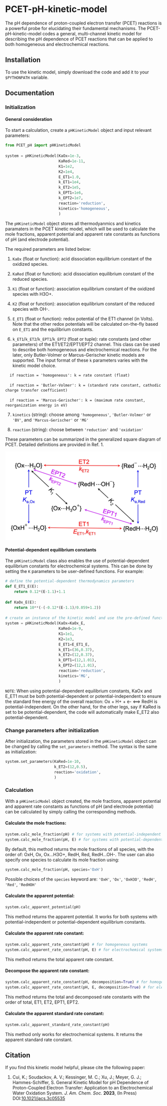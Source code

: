 # PCET-pH-kinetic-model
The pH dependence of proton-coupled electron transfer (PCET) reactions is a powerful probe for elucidating their fundamental mechanisms. The PCET-pH-kinetic-model codes a general, multi-channel kinetic model for describing the pH dependence of PCET reactions that can be applied to both homogeneous and electrochemical reactions.  

## Installation 
To use the kinetic model, simply download the code and add it to your `$PYTHONPATH` variable.

## Documentation

### Initialization

#### General consideration
To start a calculation, create a `pHKineticModel` object and input relevant parameters: 
```python
from PCET_pH import pHKineticModel

system = pHKineticModel(KaOx=1e-3, 
                        KaRed=1e-11, 
                        K1=1e2, 
                        K2=1e4, 
                        E_ET1=1.0, 
                        k_ET1=1e4, 
                        k_ET2=1e5, 
                        k_EPT1=1e6, 
                        k_EPT2=1e7, 
                        reaction='reduction', 
                        kinetics='homogeneous',
                        )
```
The `pHKineticModel` object stores all thermodyanmics and kinetics paramaters in the PCET kinetic model, which will be used to calculate the mole fractions, apparent potential and apparent rate constants as functions of pH (and electrode potential). 

The required parameters are listed below:

1. `KaOx` (float or function): acid dissociation equilibrium constant of the oxidized species.

2. `KaRed` (float or function): acid dissociation equilibrium constant of the reduced species.

3. `K1` (float or function): association equilibrium constant of the oxidized species with H3O+.

4. `K2` (float or function): association equilibrium constant of the reduced species with OH-.

5. `E_ET1` (float or function): redox potential of the ET1 channel (in Volts). Note that the other redox potentials will be calculated on-the-fly based on `E_ET1` and the equilibrium constants. 
    
6. `k_ET1`/`k_ET2`/`k_EPT1`/`k_EPT2` (float or tuple): rate constants (and other parameters) of the ET1/ET2/EPT1/EPT2 channel. 
This class can be used to describe both homogeneous and electrochemical reactions. For the later, only Butler-Volmer or Marcus-Gerischer kinetic models are supported. The input format of these `k` parameters varies with the kinetic model choice. 
```
  if reaction = 'homogeneous': k = rate constant (float)

  if reaction = 'Butler-Volmer': k = (standard rate constant, cathodic charge transfer coefficient)

  if reaction = 'Marcus-Gerischer': k = (maximum rate constant, reorganization energy in eV)
```                                               
7. `kinetics` (string): choose among `'homogeneous'`, `'Butler-Volmer'` or `'BV'`, and `'Marcus-Gerischer'` or `'MG'`

8. `reaction` (string): choose between `'reduction'` and `'oxidation'`

These parameters can be summarized in the generalized square diagram of PCET. Detailed definitions are provided in Ref. 1. 
<div align="center">
  <img src="./PCET_diagram.jpg" alt="PCET" width="600">
</div>

#### Potential-dependent equilibrium constants
The `pHKineticModel` class also enables the use of potential-dependent equilibrium constants for electrochemical systems. This can be done by setting the `K` parameters to be user-defined functions. For example: 

```python
# define the potential-dependent thermodynamics parameters
def E_ET1_E(E):
    return 0.12*(E-1.1)+1.1

def KaOx_E(E):
    return 10**(-(-0.12*(E-1.1)/0.059+1.2))

# create an instance of the kinetic model and use the pre-defined functions as input parameters
system = pHKineticModel(KaOx=KaOx_E, 
                        KaRed=1e-9, 
                        K1=1e1, 
                        K2=1e3, 
                        E_ET1=E_ET1_E, 
                        k_ET1=(36,0.37), 
                        k_ET2=(12,0.37), 
                        k_EPT1=(12,1.01), 
                        k_EPT2=(12,1.01), 
                        reaction='reduction', 
                        kinetics='MG',
                        )
```

`NOTE`: When using potential-dependent equilibrium constants, KaOx and E_ET1 must be both potential-dependent or potential-independent to ensure the standard free energy of the overall reaction: Ox + H+ + e- <==> RedH is potential-independent. On the other hand, for the other legs, say if KaRed is set to be potential-dependent, the code will automatically make E_ET2 also potential-dependent. 

### Change parameters after initialization
After initialization, the parameters stored in the `pHKineticModel` object can be changed by calling the `set_parameters` method. The syntax is the same as initialization:  

```python
system.set_parameters(KaRed=1e-10,  
                      k_ET2=(12,0.5), 
                      reaction='oxidation', 
                      )
```

### Calculation
With a `pHKineticModel` object created, the mole fractions, apparent potential and apparent rate constants as functions of pH (and electrode potential) can be calculated by simply calling the corresponding methods. 

#### Calculate the mole fractions:
```python
system.calc_mole_fraction(pH) # for systems with potential-independent equilibrium constants
system.calc_mole_fraction(pH, E) # for systems with potential-dependent equilibrium constants
```
By default, this method returns the mole fractions of all species, with the order of: OxH, Ox, Ox...H3O+, RedH, Red, RedH...OH-. The user can also specify one species to calculate its mole fraction using:
```python
system.calc_mole_fraction(pH, species='OxH')
```
Possible choices of the `species` keyword are: `'OxH'`, `'Ox'`, `'OxH3O'`, `'RedH'`, `'Red'`, `'RedHOH'`

#### Calculate the apparent potential:
```python
system.calc_apparent_potential(pH)
```
This method returns the apparent potential. It works for both systems with potential-independent or potential-dependent equilibrium constants. 

#### Calculate the apparent rate constant:
```python
system.calc_apparent_rate_constant(pH) # for homogeneous systems
system.calc_apparent_rate_constant(pH, E) # for electrochemical systems
```
This method returns the total apparent rate constant.

#### Decompose the apparent rate constant:
```python
system.calc_apparent_rate_constant(pH, decomposition=True) # for homogeneous systems
system.calc_apparent_rate_constant(pH, E, decomposition=True) # for electrochemical systems
```
This method returns the total and decomposed rate constants with the order of total, ET1, ET2, EPT1, EPT2. 

#### Calculate the apparent standard rate constant:
```python
system.calc_apparent_standard_rate_constant(pH)
```
This method only works for electrochemical systems. It returns the apparent standard rate constant. 

## Citation
If you find this kinetic model helpful, please cite the following paper: 
1. Cui, K.; Soudackov, A. V.; Kessinger, M. C.; Xu, J.; Meyer, G. J.; Hammes-Schiffer, S. General Kinetic Model for pH Dependence of Proton-Coupled Electron Transfer: Application to an Electrochemical Water Oxidation System. *J. Am. Chem. Soc.* **2023**, (In Press) DOI:[10.1021/jacs.3c05535](https://doi.org/10.1021/jacs.3c05535)
